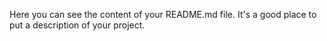 Here you can see the content of your README.md file.
It's a good place to put a description of your project.
